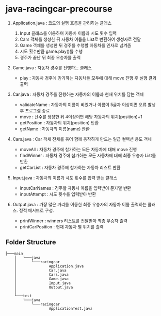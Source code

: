 # java-racingcar-precourse

1. Application.java : 코드의 실행 흐름을 관리하는 클래스
   1) Input 클래스를 이용하여 자동차 이름과 시도 횟수 입력
   2) Cars 객체를 생성한 뒤 자동차 이름을 List로 변환하여 생성자로 전달
   3) Game 객체를 생성한 뒤 경주를 수행할 자동차를 인자로 넘겨줌
   4) 시도 횟수만큼 game.play()를 수행
   5) 경주가 끝난 뒤 최종 우승자를 출력


2. Game.java : 자동차 경주를 진행하는 클래스
    * play : 자동차 경주에 참가하는 자동차들 모두에 대해 move 진행 후 실행 결과 출력
   

3. Car.java : 자동차 경주를 진행하는 자동차의 이름과 현재 위치를 담는 객체
    * validateName : 자동차의 이름이 비었거나 이름이 5글자 이상이면 오류 발생 후 프로그램 종료
    * move : 난수를 생성한 뒤 4이상이면 해당 자동차의 위치(position)+1 
    * getPosition : 자동차의 위치(position) 반환
    * getName : 자동차의 이름(name) 반환


4. Cars.java : Car 객체 전체를 묶어 함께 동작하게 만드는 일급 컬렉션 용도 객체
   * moveAll : 자동차 경주에 참가하는 모든 자동차에 대해 move 진행
   * findWinner : 자동차 경주에 참가하는 모든 자동차에 대해 최종 우승자 List를 반환
   * getCarList : 자동차 경주에 참가하는 자동차 리스트 반환


5. Input.java : 자동차의 이름과 시도 횟수를 입력 받는 클래스
   * inputCarNames : 경주할 자동차 이름을 입력받아 문자열 반환
   * inputAttempt : 시도 횟수를 입력받아 반환
   

6. Output.java : 가장 많은 거리를 이동한 최종 우승자의 자동차 이름 출력하는 클래스. 정적 메서드로 구성.
   * printWinner : winners 리스트를 전달받아 최종 우승자 출력
   * printCarPosition : 현재 자동차 별 위치를 출력


## Folder Structure
````
├───main
    │   └───java
    │       └───racingcar
    │               Application.java
    │               Car.java
    │               Cars.java
    │               Game.java
    │               Input.java
    │               Output.java
    │
    └───test
        └───java
            └───racingcar
                    ApplicationTest.java

